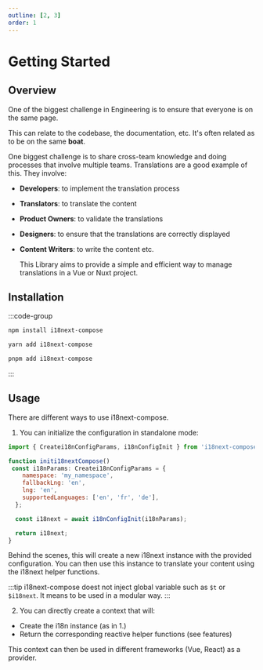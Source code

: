 ```yaml
---
outline: [2, 3]
order: 1
---
```


# Getting Started

## Overview

One of the biggest challenge in Engineering is to ensure that everyone is on the same page.

This can relate to the codebase, the documentation, etc. It's often related as to be on the same **boat**.

One biggest challenge is to share cross-team knowledge and doing processes that involve multiple teams.
Translations are a good example of this. They involve:

- **Developers**: to implement the translation process
- **Translators**: to translate the content
- **Product Owners**: to validate the translations
- **Designers**: to ensure that the translations are correctly displayed
- **Content Writers**: to write the content
  etc.

  This Library aims to provide a simple and efficient way to manage translations in a Vue or Nuxt project.

## Installation

:::code-group

```bash [npm]
npm install i18next-compose
```

```bash [yarn]
yarn add i18next-compose
```

```bash [pnpm]
pnpm add i18next-compose
```

:::

## Usage

There are different ways to use i18next-compose.

1. You can initialize the configuration in standalone mode:

```js
import { Createi18nConfigParams, i18nConfigInit } from 'i18next-compose';

function initi18nextCompose()
 const i18nParams: Createi18nConfigParams = {
    namespace: 'my_namespace',
    fallbackLng: 'en',
    lng: 'en',
    supportedLanguages: ['en', 'fr', 'de'],
  };

  const i18next = await i18nConfigInit(i18nParams);

  return i18next;
}
```

Behind the scenes, this will create a new i18next instance with the provided configuration. You can then use this instance to translate your content using the i18next helper functions.

:::tip
i18next-compose doest not inject global variable such as `$t` or `$i18next`. It means to be used in a modular way.
:::

2. You can directly create a context that will:

- Create the i18n instance (as in 1.)
- Return the corresponding reactive helper functions (see features)

This context can then be used in different frameworks (Vue, React) as a provider.
